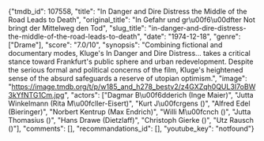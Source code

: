 {"tmdb_id": 107558, "title": "In Danger and Dire Distress the Middle of the Road Leads to Death", "original_title": "In Gefahr und gr\u00f6\u00dfter Not bringt der Mittelweg den Tod", "slug_title": "in-danger-and-dire-distress-the-middle-of-the-road-leads-to-death", "date": "1974-12-18", "genre": ["Drame"], "score": "7.0/10", "synopsis": "Combining fictional and documentary modes, Kluge's In Danger and Dire Distress... takes a critical stance toward Frankfurt's public sphere and urban redevelopment. Despite the serious formal and political concerns of the film, Kluge's heightened sense of the absurd safeguards a reserve of utopian optimism.", "image": "https://image.tmdb.org/t/p/w185_and_h278_bestv2/z4GXZqh0QUL3I7oBW3kYfNTG1Cm.jpg", "actors": ["Dagmar B\u00f6dderich (Inge Maier)", "Jutta Winkelmann (Rita M\u00fcller-Eisert)", "Kurt J\u00fcrgens ()", "Alfred Edel (Bieringer)", "Norbert Kentrup (Max Endrich)", "Willi M\u00fcnch ()", "Jutta Thomasius ()", "Hans Drawe (Dietzlaff)", "Christoph Gierke ()", "Utz Rausch ()"], "comments": [], "recommandations_id": [], "youtube_key": "notfound"}